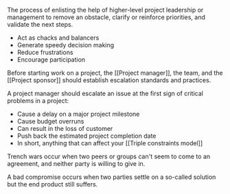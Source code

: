 The process of enlisting the help of higher-level project leadership or management to remove an obstacle, clarify or reinforce priorities, and validate the next steps. 

- Act as chacks and balancers
- Generate speedy decision making
- Reduce frustrations
- Encourage participation

Before starting work on a project, the [[Project manager]], the team, and the [[Project sponsor]] should establish escalation standards and practices. 

A project manager should escalate an issue at the first sign of critical problems in a project:
- Cause a delay on a major project milestone
- Cause budget overruns
- Can result in the loss of customer
- Push back the estimated project completion date
- In short, anything that can affect your [[Triple constraints model]]

Trench wars occur when two peers or groups can't seem to come to an agreement, and neither party is willing to give in.

A bad compromise occurs when two parties settle on a so-called solution but the end product still suffers.
